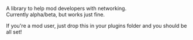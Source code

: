 A library to help mod developers with networking.  
Currently alpha/beta, but works just fine.

If you're a mod user, just drop this in your plugins folder and you should be all set!